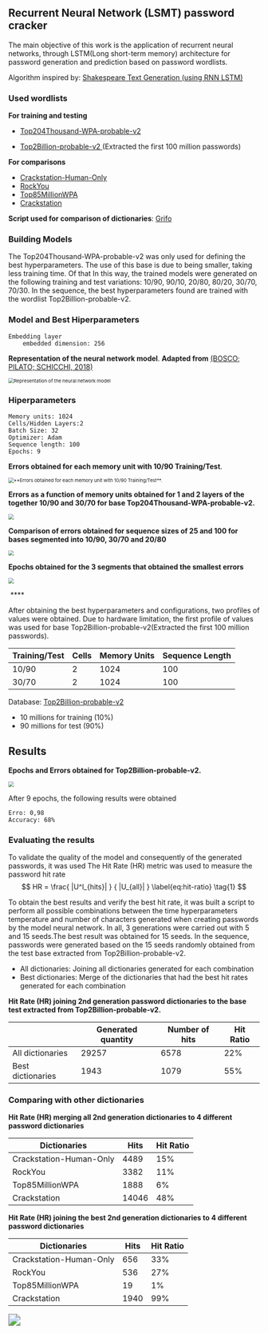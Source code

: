 ## Recurrent Neural Network (LSMT) password cracker



The main objective of this work is the application of recurrent neural networks, through LSTM(Long short-term memory) architecture for password generation and prediction based on password wordlists.



Algorithm inspired by:  [Shakespeare Text Generation (using RNN LSTM)](https://github.com/trekhleb/machine-learning-experiments/blob/master/experiments/text_generation_shakespeare_rnn/text_generation_shakespeare_rnn.ipynb)



### Used wordlists

**For training and testing**

* [Top204Thousand-WPA-probable-v2](https://github.com/berzerk0/Probable-Wordlists/blob/master/Real-Passwords/WPA-Length/Top204Thousand-WPA-probable-v2.txt)

* [Top2Billion-probable-v2 ](https://github.com/berzerk0/Probable-Wordlists/tree/master/Real-Passwords) (Extracted the first 100 million passwords)

**For comparisons**

* [Crackstation-Human-Only](https://crackstation.net/crackstation-wordlist-password-cracking-dictionary.htm) 
* [RockYou](https://crackstation.net/crackstation-wordlist-password-cracking-dictionary.htm)
* [Top85MillionWPA](https://github.com/berzerk0/Probable-Wordlists/tree/master/Real-Passwords/WPA-Length)
* [Crackstation](https://weakpass.com/wordlist/90) 

**Script used for comparison of dictionaries**: [Grifo](https://github.com/MarlonBrendonx/Grifo)

### Building Models

The Top204Thousand-WPA-probable-v2 was only used for defining the best hyperparameters. The use of this base is due to being smaller, taking less training time. Of that In this way, the trained models were generated on the following training and test variations: 10/90, 90/10, 20/80, 80/20, 30/70, 70/30. In the sequence, the best hyperparameters found are trained with the wordlist Top2Billion-probable-v2.

### Model and Best Hiperparameters

```
Embedding layer
	embedded dimension: 256
```





**Representation of the neural network model**. **Adapted from** [(BOSCO; PILATO; SCHICCHI, 2018)](https://www.sciencedirect.com/science/article/pii/S1877050918323962)

<img src="figs/The-Neural-Network-model.jpg" alt="Representation of the neural network model" style="zoom:67%;" />





### Hiperparameters



```
Memory units: 1024
Cells/Hidden Layers:2
Batch Size: 32
Optimizer: Adam
Sequence length: 100
Epochs: 9
```







**Errors obtained for each memory unit with 10/90 Training/Test**. 

<img src="figs/Memory-units.png" alt="**Errors obtained for each memory unit with 10/90 Training/Test**. " style="zoom:67%;" />







**Errors as a function of memory units obtained for 1 and 2 layers of the together 10/90 and 30/70 for base Top204Thousand-WPA-probable-v2.**

<img src="figs/Cells.png" style="zoom:67%;" />







**Comparison of errors obtained for sequence sizes of 25 and 100 for bases segmented into 10/90, 30/70 and 20/80**



<img src="figs/Sequence-length.png" style="zoom: 67%;" />



**Epochs obtained for the 3 segments that obtained the smallest errors**



<img src="figs/Epochs.png" style="zoom:67%;" />

​						****



After obtaining the best hyperparameters and configurations, two profiles of values were obtained. Due to hardware limitation, the first profile of values was used for base Top2Billion-probable-v2(Extracted the first 100 million passwords).

| Training/Test | Cells | Memory Units | Sequence Length |
| ------------- | ----- | ------------ | --------------- |
| 10/90         | 2     | 1024         | 100             |
| 30/70         | 2     | 1024         | 100             |





Database: [Top2Billion-probable-v2](https://github.com/berzerk0/Probable-Wordlists/tree/master/Real-Passwords)

- 10 millions for training (10%) 
- 90 millions for test (90%)



## Results





**Epochs and Errors obtained for Top2Billion-probable-v2.**

<img src="figs/Training-Top2Billion.png" style="zoom:67%;" />



After 9 epochs, the following results were obtained

```
Erro: 0,98
Accuracy: 68%
```



### Evaluating the results

To validate the quality of the model and consequently of the generated passwords, it was used
The Hit Rate (HR) metric was used to measure the password hit rate
$$
HR = \frac{ |U^l_{hits}| } { |U_{all}| }   \label{eq:hit-ratio} \tag{1}
$$

To obtain the best results and verify the best hit rate, it was built a script to perform all possible combinations between the time hyperparameters temperature and number of characters generated when creating passwords by the model neural network. In all, 3 generations were carried out with 5 and 15 seeds.The best result was obtained for 15 seeds. In the sequence, passwords were generated based on the 15 seeds randomly obtained from the test base extracted from Top2Billion-probable-v2.



* All dictionaries: Joining all dictionaries generated for each combination
* Best dictionaries: Merge of the dictionaries that had the best hit rates generated for each combination





**Hit Rate (HR) joining 2nd generation password dictionaries to the base test extracted from Top2Billion-probable-v2.**

|                   | Generated quantity | Number of hits | Hit Ratio |
| ----------------- | ------------------ | -------------- | --------- |
| All dictionaries  | 29257              | 6578           | 22%       |
| Best dictionaries | 1943               | 1079           | 55%       |





### Comparing with other dictionaries





**Hit Rate (HR) merging all 2nd generation dictionaries to 4 different password dictionaries**

| Dictionaries            | Hits  | Hit Ratio |
| ----------------------- | ----- | --------- |
| Crackstation-Human-Only | 4489  | 15%       |
| RockYou                 | 3382  | 11%       |
| Top85MillionWPA         | 1888  | 6%        |
| Crackstation            | 14046 | 48%       |

 



**Hit Rate (HR) joining the best 2nd generation dictionaries to 4 different password dictionaries**

| Dictionaries            | Hits | Hit Ratio |
| ----------------------- | ---- | --------- |
| Crackstation-Human-Only | 656  | 33%       |
| RockYou                 | 536  | 27%       |
| Top85MillionWPA         | 19   | 1%        |
| Crackstation            | 1940 | 99%       |





<img src="./figs/matrix.gif" style="zoom:150%;" />



